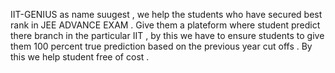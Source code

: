 IIT-GENIUS as name suugest , we help the students who have secured best rank in JEE ADVANCE EXAM . Give them a plateform where student  predict there  branch in the particular IIT , by this we have to ensure students to give them 100 percent true prediction based on the previous year cut offs . By this we help student free of cost .
